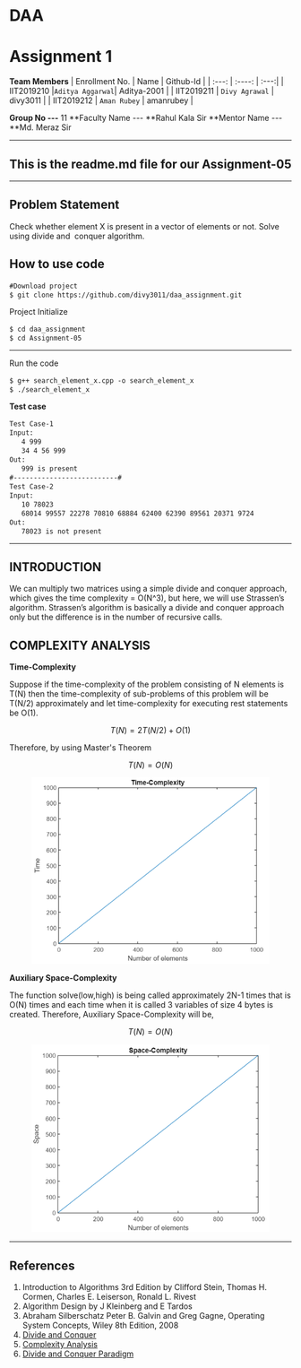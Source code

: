 # DAA
# Assignment 1
**Team Members**
| Enrollment No. | Name            | Github-Id   |
| :---:          |      :----:     |        :---:|
| IIT2019210     |`Aditya Aggarwal`| Aditya-2001 |
| IIT2019211     | `Divy Agrawal`  | divy3011    |
| IIT2019212     | `Aman Rubey`    | amanrubey   |

**Group No ---** 11
**Faculty Name --- **Rahul Kala Sir
**Mentor Name --- **Md. Meraz Sir


***

## This is the readme.md file for our Assignment-05
---
## Problem Statement
Check whether element X is present in a vector of elements or not. Solve using divide and  conquer algorithm.


## How to use code
```
#Download project
$ git clone https://github.com/divy3011/daa_assignment.git
```
Project Initialize
```
$ cd daa_assignment
$ cd Assignment-05

```
---

Run the code
```
$ g++ search_element_x.cpp -o search_element_x
$ ./search_element_x
```


**Test case**

```
Test Case-1
Input:
   4 999
   34 4 56 999
Out:
   999 is present
#--------------------------#
Test Case-2
Input:
   10 78023
   68014 99557 22278 70810 68884 62400 62390 89561 20371 9724
Out:
   78023 is not present
```

---

## INTRODUCTION
We can multiply two matrices using a simple divide and conquer approach, which gives the time complexity = O(N^3), but here, we will use Strassen’s algorithm. Strassen’s algorithm is basically a divide and conquer approach only but the difference is in the number of recursive calls. 



## COMPLEXITY ANALYSIS
**Time-Complexity**

Suppose if the time-complexity  of  the  problem  consisting  of  N  elements is  T(N)  then  the  time-complexity of sub-problems  of  this problem will be T(N/2) approximately and let time-complexity for executing rest statements be O(1).
```math
    T(N) = 2T(N/2) + O(1)
```
Therefore, by using Master's Theorem
```math
    T(N) = O(N)
```
<figure style="text-align: center;">
  <img src="./Assignment-05/Latex Code/Time.png" alt="Time-Complexity Graph"/>
</figure>


**Auxiliary Space-Complexity**

The function solve(low,high) is being called approximately 2N-1 times that is O(N) times and each time when it is called 3 variables of size 4 bytes is created. Therefore, Auxiliary Space-Complexity will be,
```math
    T(N) = O(N)
```
<figure style="text-align: center;">
  <img src="./Assignment-05/Latex Code/Space.png" alt="Space-Complexity Graph"/>
</figure>


***
## References
1. Introduction to Algorithms 3rd Edition by Clifford Stein, Thomas H. Cormen, Charles E. Leiserson, Ronald L. Rivest
2. Algorithm Design by J Kleinberg and E Tardos
3. Abraham Silberschatz Peter B. Galvin and Greg Gagne, Operating System Concepts, Wiley 8th Edition, 2008
4. [Divide and Conquer](https://en.wikipedia.org/wiki/Divide-and-conquer_algorithm)
5. [Complexity Analysis](https://stackoverflow.com/questions/11032015/how-to-find-time-complexity-of-an-algorithm)
6. [Divide and Conquer Paradigm](http://www.csun.edu/~mam78887/MAMANLEY.pdf)
